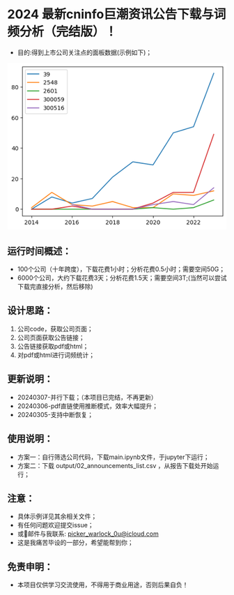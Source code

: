 # 2024 最新cninfo巨潮资讯公告下载与词频分析（完结版）！
* 目的:得到上市公司关注点的面板数据(示例如下)；
<!-- 插入图片本地 -->
![统计](output/line_graph.png)
## 运行时间概述：
* 100个公司（十年跨度），下载花费1小时；分析花费0.5小时；需要空间50G；
* 6000个公司，大约下载花费3天；分析花费1.5天；需要空间3T;(当然可以尝试下载完直接分析，然后移除)
## 设计思路：
1. 公司code，获取公司页面；
2. 公司页面获取公告链接；
3. 公告链接获取pdf或html；
4. 对pdf或html进行词频统计；
## 更新说明：
* 20240307-并行下载；（本项目已完结，不再更新）
* 20240306-pdf直链使用推断模式，效率大幅提升；
* 20240305-支持中断恢复；
## 使用说明：
* 方案一：自行筛选公司代码，下载main.ipynb文件，于jupyter下运行；
* 方案二：下载 output/02_announcements_list.csv ，从报告下载处开始运行；
## 注意：
* 具体示例详见其余相关文件；
* 有任何问题欢迎提交issue；
* 或📮邮件与我联系: picker_warlock_0u@icloud.com
* 这是我痛苦毕设的一部分，希望能帮到你；
## 免责申明：
* 本项目仅供学习交流使用，不得用于商业用途，否则后果自负！
